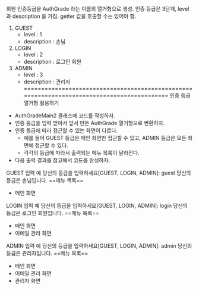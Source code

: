 회원 인증등급을 AuthGrade 라는 이름의 열거형으로 생성.
인증 등급은 3단계, level 과 description 을 가짐.
getter 값을 호출할 수는 있어야 함.

1. GUEST
    - level : 1
    - description : 손님
2. LOGIN
    - level : 2
    - description : 로그인 회원
3. ADMIN
    - level : 3
    - description : 관리자
===========================================================================================
인증 등급 열거형 활용하기

- AuthGradeMain2 클래스에 코드를 작성하자.
- 인증 등급을 입력 받아서 앞서 만든 AuthGrade 열거형으로 변환하자.
- 인증 등급에 따라 접근할 수 있는 화면이 다르다.
    - 예를 들어 GUEST 등급은 메인 화면만 접근할 수 있고, ADMIN 등급은 모든 화면에 접근할 수 있다.
    - 각각의 등급에 따라서 출력되는 메뉴 목록이 달라진다.
- 다음 출력 결과를 참고해서 코드를 완성하자.

GUEST 입력 예
당신의 등급을 입력하세요[GUEST, LOGIN, ADMIN]: guest
당신의 등급은 손님입니다.
==메뉴 목록==
- 메인 화면

LOGIN 입력 예
당신의 등급을 입력하세요[GUEST, LOGIN, ADMIN]: login
당신의 등급은 로그인 회원입니다.
==메뉴 목록==
- 메인 화면
- 이메일 관리 화면

ADMIN 입력 예
당신의 등급을 입력하세요[GUEST, LOGIN, ADMIN]: admin
당신의 등급은 관리자입니다.
==메뉴 목록==
- 메인 화면
- 이메일 관리 화면
- 관리자 화면

